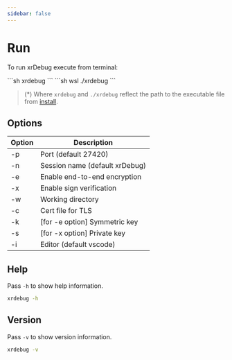 ```yaml
---
sidebar: false
---
```


# Run

To run xrDebug execute from terminal:

<code-group>
<code-block title="macOS/Linux">
```sh
xrdebug <options>
```
</code-block>

<code-block title="Windows">
```sh
wsl ./xrdebug <options>
```
</code-block>
</code-group>

> (*) Where `xrdebug` and `./xrdebug` reflect the path to the executable file from [install](../install/).

## Options

| Option | Description                    |
| ------ | ------------------------------ |
| -p     | Port (default 27420)           |
| -n     | Session name (default xrDebug) |
| -e     | Enable end-to-end encryption   |
| -x     | Enable sign verification       |
| -w     | Working directory              |
| -c     | Cert file for TLS              |
| -k     | [for -e option] Symmetric key  |
| -s     | [for -x option] Private key    |
| -i     | Editor (default vscode)        |

## Help

Pass `-h` to show help information.

```sh
xrdebug -h
```

## Version

Pass `-v` to show version information.

```sh
xrdebug -v
```

